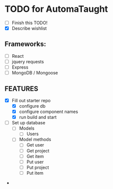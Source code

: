 
# TODO for AutomaTaught

- [ ] Finish this TODO!
- [X] Describe wishlist

## Frameworks:

- [ ] React
- [ ] jquery requests
- [ ] Express
- [ ] MongoDB / Mongoose

## FEATURES

- [X] Fill out starter repo
  - [X] configure db
  - [X] configure component names
  - [X] run build and start

- [ ] Set up database
  - [ ] Models
    - [ ] Users
  - [ ] Model methods
    - [ ] Get user
    - [ ] Get project
    - [ ] Get item
    - [ ] Put user
    - [ ] Put project
    - [ ] Put item
-